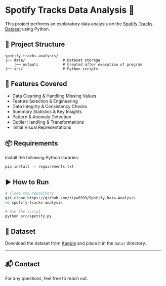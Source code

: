 # Spotify Tracks Data Analysis 🎵

This project performs an exploratory data analysis on the [Spotify Tracks Dataset](https://www.kaggle.com/datasets/maharshipandya/-spotify-tracks-dataset) using Python.

## 🔧 Project Structure

```
spotify-tracks-analysis/
├── data/                 # Dataset storage
    |── outputs           # Created after execution of program 
├── src/                  # Python scripts 
```

## 🧪 Features Covered

- Data Cleaning & Handling Missing Values
- Feature Selection & Engineering
- Data Integrity & Consistency Checks
- Summary Statistics & Key Insights
- Pattern & Anomaly Detection
- Outlier Handling & Transformations
- Initial Visual Representations

## 📦 Requirements

Install the following Python libraries:

```bash
pip install -r requirements.txt
```

## ▶️ How to Run

```bash
# Clone the repository
git clone https://github.com/riya0999/Spotify-Data-Analysis
cd spotify-tracks-analysis

# Run the script
python src/spotify.py
```

## 📁 Dataset

Download the dataset from [Kaggle](https://www.kaggle.com/datasets/maharshipandya/-spotify-tracks-dataset) and place it in the `data/` directory.

---

## 📬 Contact

For any questions, feel free to reach out.
